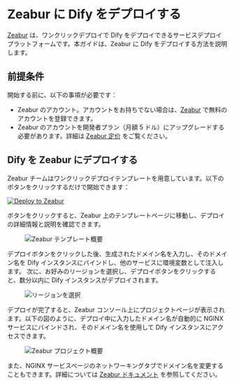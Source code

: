 # Zeabur に Dify をデプロイする

[Zeabur](https://zeabur.com) は、ワンクリックデプロイで Dify をデプロイできるサービスデプロイプラットフォームです。本ガイドは、Zeabur に Dify をデプロイする方法を説明します。

## 前提条件

開始する前に、以下の事項が必要です：

- Zeabur のアカウント。アカウントをお持ちでない場合は、[Zeabur](https://zeabur.com/) で無料のアカウントを登録できます。
- Zeabur のアカウントを開発者プラン（月額 5 ドル）にアップグレードする必要があります。詳細は [Zeabur 定价](https://zeabur.com/pricing) をご覧ください。

## Dify を Zeabur にデプロイする

Zeabur チームはワンクリックデプロイテンプレートを用意しています。以下のボタンをクリックするだけで開始できます：

[![Deploy to Zeabur](https://zeabur.com/button.svg)](https://zeabur.com/1D4DOW)

ボタンをクリックすると、Zeabur 上のテンプレートページに移動し、デプロイの詳細情報と説明を確認できます。

<figure><img src="https://assets-docs.dify.ai/img/jp/install-self-hosted/4f2451c684f691815930b830d57e2446.webp" alt="Zeabur テンプレート概要"><figcaption></figcaption></figure>

デプロイボタンをクリックした後、生成されたドメイン名を入力し、そのドメイン名を Dify インスタンスにバインドし、他のサービスに環境変数として注入します。
次に、お好みのリージョンを選択し、デプロイボタンをクリックすると、数分以内に Dify インスタンスがデプロイされます。

<figure><img src="https://assets-docs.dify.ai/img/jp/install-self-hosted/b23726cca84bb2617f39809b4d123c54.webp" alt="リージョンを選択"><figcaption></figcaption></figure>

デプロイが完了すると、Zeabur コンソール上にプロジェクトページが表示されます。以下の図のように、デプロイ中に入力したドメイン名が自動的に NGINX サービスにバインドされ、そのドメイン名を使用して Dify インスタンスにアクセスできます。

<figure><img src="https://assets-docs.dify.ai/img/jp/install-self-hosted/b3c19c1bfe1ef9d955b8e57fb64d1119.webp" alt="Zeabur プロジェクト概要"><figcaption></figcaption></figure>

また、NGINX サービスページのネットワーキングタブでドメイン名を変更することもできます。詳細については [Zeabur ドキュメント](https://zeabur.com/docs/deploy/domain-binding) を参照してください。